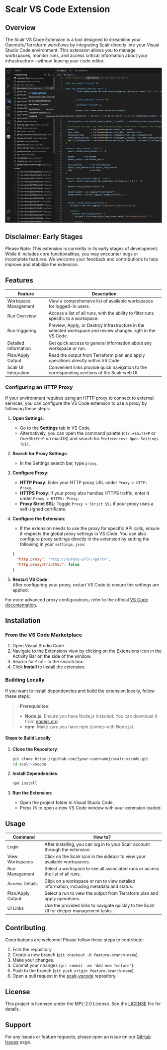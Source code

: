 # Scalr VS Code Extension

## Overview

The Scalr VS Code Extension is a tool designed to streamline your Opentofu/Terraform workflows by integrating Scalr directly into your Visual Studio Code environment. This extension allows you to manage workspaces, monitor runs, and access critical information about your infrastructure—without leaving your code editor.

![](assets/scalr-extension.png)

## Disclaimer: Early Stages

Please Note: This extension is currently in its early stages of development. While it includes core functionalities, you may encounter bugs or incomplete features. We welcome your feedback and contributions to help improve and stabilize the extension.

## Features

| Feature              | Description                                                                                                  |
|----------------------|--------------------------------------------------------------------------------------------------------------|
| Workspace Management | View a comprehensive list of available workspaces for logged-in users.                                       |
| Run Overview         | Access a list of all runs, with the ability to filter runs specific to a workspace.                          |
| Run triggering       | Preview, Apply, or Destroy infrastructure in the selected workspace and review changes right in the VS Code. |
| Detailed Information | Get quick access to general information about any workspace or run.                                          |
| Plan/Apply Output    | Read the output from Terraform plan and apply operations directly within VS Code.                            |
| Scalr UI Integration | Convenient links provide quick navigation to the corresponding sections of the Scalr web UI.                 |

### Configuring an HTTP Proxy

If your environment requires using an HTTP proxy to connect to external services, you can configure the VS Code extension to use a proxy by following these steps:

1. **Open Settings**:  
   - Go to the **Settings** tab in VS Code.  
   - Alternatively, you can open the command palette (`Ctrl+Shift+P` or `Cmd+Shift+P` on macOS) and search for `Preferences: Open Settings (UI)`.

2. **Search for Proxy Settings**:  
   - In the Settings search bar, type `proxy`.

3. **Configure Proxy**:  
   - **HTTP Proxy**: Enter your HTTP proxy URL under `Proxy > HTTP: Proxy`.
   - **HTTPS Proxy**: If your proxy also handles HTTPS traffic, enter it under `Proxy > HTTPS: Proxy`.
   - **Proxy Strict SSL**: Toggle `Proxy > Strict SSL` if your proxy uses a self-signed certificate.

4. **Configure the Extension**:  
   - If the extension needs to use the proxy for specific API calls, ensure it respects the global proxy settings in VS Code. You can also configure proxy settings directly in the extension by setting the following in your `settings.json`:
   
   ```json
   {
     "http.proxy": "http://<proxy-url>:<port>",
     "http.proxyStrictSSL": false
   }
   ```

5. **Restart VS Code**:  
   After configuring your proxy, restart VS Code to ensure the settings are applied.

For more advanced proxy configurations, refer to the official [VS Code documentation](https://code.visualstudio.com/docs/setup/network#_proxy-server-support).

## Installation

### From the VS Code Marketplace

1. Open Visual Studio Code.
2. Navigate to the Extensions view by clicking on the Extensions icon in the Activity Bar on the side of the window.
3. Search for `Scalr` in the search box.
4. Click **Install** to install the extension.

### Building Locally

If you want to install dependencies and build the extension locally, follow these steps:

> ℹ️ **Prerequisites**:
>
> -   **Node.js**: Ensure you have Node.js installed. You can download it from [nodejs.org](https://nodejs.org/).
> -   **npm**: Make sure you have npm (comes with Node.js).

#### Steps to Build Locally

1. **Clone the Repository**:

    ```bash
    git clone https://github.com/{your-username}/scalr-vscode.git
    cd scalr-vscode
    ```

2. **Install Dependencies**:

    ```bash
    npm install
    ```

3. **Run the Extension**:
    - Open the project folder in Visual Studio Code.
    - Press `F5` to open a new VS Code window with your extension loaded.

## Usage

| Command           | How to?                                                                                  |
|-------------------|------------------------------------------------------------------------------------------|
| Login             | After installing, you can log in to your Scalr account through the extension.            |
| View Workspaces   | Click on the Scalr icon in the sidebar to view your available workspaces.                |
| Run Management    | Select a workspace to see all associated runs or access the list of all runs.            |
| Access Details    | Click on a workspace or run to view detailed information, including metadata and status. |
| Plan/Apply Output | Select a run to view the output from Terraform plan and apply operations.                |
| UI Links          | Use the provided links to navigate quickly to the Scalr UI for deeper management tasks.  |

## Contributing

Contributions are welcome! Please follow these steps to contribute:

1. Fork the repository.
2. Create a new branch (`git checkout -b feature-branch-name`).
3. Make your changes.
4. Commit your changes (`git commit -am 'Add new feature'`).
5. Push to the branch (`git push origin feature-branch-name`).
6. Open a pull request in the [scalr-vscode](https://github.com/Scalr/scalr-vscode) repository.

## License

This project is licensed under the MPL-2.0 License. See the [LICENSE](LICENSE) file for details.

## Support

For any issues or feature requests, please open an issue on our [GitHub Issues](https://github.com/Scalr/scalr-vscode/issues) page.

